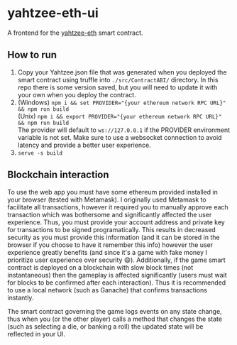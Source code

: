 # yahtzee-eth-ui
A frontend for the [yahtzee-eth](https://github.com/bennibbelink/yahtzee-eth) smart contract.

## How to run
1. Copy your Yahtzee.json file that was generated when you deployed the smart contract using truffle into `./src/ContractABI/` directory.  In this repo there is some version saved, but you will need to update it with your own when you deploy the contract.
2. (Windows) `npm i && set PROVIDER="{your ethereum network RPC URL}" && npm run build`\
(Unix) `npm i && export PROVIDER="{your ethereum network RPC URL}" && npm run build`\
 The provider will default to `ws://127.0.0.1` if the PROVIDER environment variable is not set.  Make sure to use a websocket connection to avoid latency and provide a better user experience.
3. `serve -s build`

## Blockchain interaction
To use the web app you must have some ethereum provided installed in your browser (tested with Metamask).
I originally used Metamask to facilitate all transactions, however it required you to manually approve
each transaction which was bothersome and significantly affected the user experience.  Thus, you 
must provide your account address and private key for transactions to be signed programatically.  This
results in decreased security as you must provide this information (and it can be stored in the browser 
if you choose to have it remember this info) however the user experience greatly benefits (and since it's a game with fake money I prioritize user experience over security :smile:).  Additionally, if the game smart contract is deployed on a blockchain with slow block times (not instantaneous) then the gameplay is affected significantly (users must wait for blocks to be confirmed after each interaction).  Thus it is recommended to use a local network (such as Ganache) that confirms transactions instantly. 

The smart contract governing the game logs events on any state change, thus when you (or the other player) calls a method that changes the state (such as selecting a die, or banking a roll) the updated state will be reflected in your UI.
